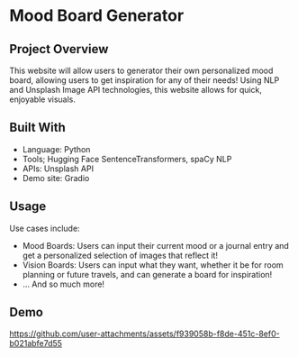 # Mood Board Generator

## Project Overview

This website will allow users to generator their own personalized mood board, allowing users to get inspiration for any of their needs! Using NLP and Unsplash Image API technologies, this website allows for quick, enjoyable visuals.

## Built With

- Language: Python
- Tools; Hugging Face SentenceTransformers, spaCy NLP 
- APIs: Unsplash API
- Demo site: Gradio

## Usage
  
Use cases include:
- Mood Boards: Users can input their current mood or a journal entry and get a personalized selection of images that reflect it!
- Vision Boards: Users can input what they want, whether it be for room planning or future travels, and can generate a board for inspiration!
- ... And so much more!

## Demo

https://github.com/user-attachments/assets/f939058b-f8de-451c-8ef0-b021abfe7d55

